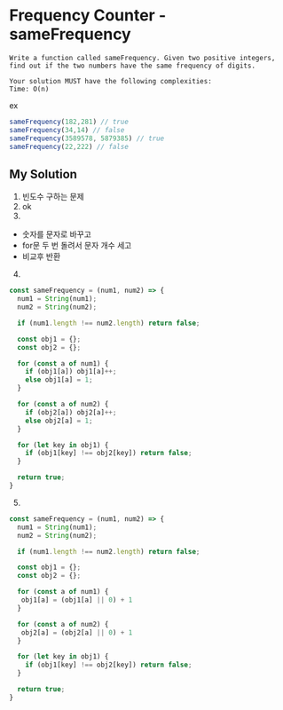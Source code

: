 # Frequency Counter - sameFrequency

``` 
Write a function called sameFrequency. Given two positive integers, find out if the two numbers have the same frequency of digits.

Your solution MUST have the following complexities:
Time: O(n)
```

ex
``` javascript
sameFrequency(182,281) // true
sameFrequency(34,14) // false
sameFrequency(3589578, 5879385) // true
sameFrequency(22,222) // false
```

## My Solution

1. 빈도수 구하는 문제
2. ok
3. 
  - 숫자를 문자로 바꾸고 
  - for문 두 번 돌려서 문자 개수 세고 
  - 비교후 반환 

4. 
``` javascript
const sameFrequency = (num1, num2) => {
  num1 = String(num1);
  num2 = String(num2);

  if (num1.length !== num2.length) return false;

  const obj1 = {};
  const obj2 = {};

  for (const a of num1) {
    if (obj1[a]) obj1[a]++;
    else obj1[a] = 1;
  }

  for (const a of num2) {
    if (obj2[a]) obj2[a]++;
    else obj2[a] = 1;
  }

  for (let key in obj1) {
    if (obj1[key] !== obj2[key]) return false;
  }

  return true;
}
```

5. 
``` javascript
const sameFrequency = (num1, num2) => {
  num1 = String(num1);
  num2 = String(num2);

  if (num1.length !== num2.length) return false;

  const obj1 = {};
  const obj2 = {};

  for (const a of num1) {
   obj1[a] = (obj1[a] || 0) + 1
  }

  for (const a of num2) {
   obj2[a] = (obj2[a] || 0) + 1
  }

  for (let key in obj1) {
    if (obj1[key] !== obj2[key]) return false;
  }

  return true;
}
```